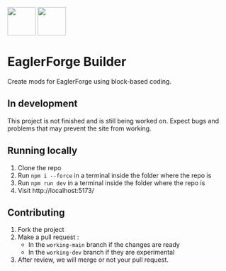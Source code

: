<img src="./icon.png" width="64" height="64" /> <img src="./icon_title.png" height="64" />

# EaglerForge Builder
Create mods for EaglerForge using block-based coding.

## In development
This project is not finished and is still being worked on. Expect bugs and problems that may prevent the site from working.

## Running locally
1. Clone the repo
2. Run `npm i --force` in a terminal inside the folder where the repo is
3. Run `npm run dev` in a terminal inside the folder where the repo is
4. Visit http://localhost:5173/

## Contributing
1. Fork the project
2. Make a pull request :
   - In the `working-main` branch if the changes are ready
   - In the `working-dev` branch if they are experimental
3. After review, we will merge or not your pull request.
